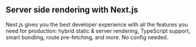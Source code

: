 ## Server side rendering with Next.js
Next.js gives you the best developer experience with all the features you need for production: hybrid static & server rendering, 
TypeScript support, smart bundling, route pre-fetching, and more. No config needed.
